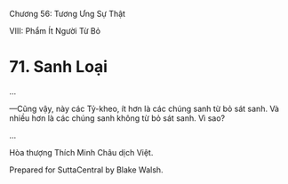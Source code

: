 

Chương 56: Tương Ưng Sự Thật

VIII: Phẩm Ít Người Từ Bỏ

# 71\. Sanh Loại

…

—Cũng vậy, này các Tỷ-kheo, ít hơn là các chúng sanh từ bỏ sát sanh. Và nhiều hơn là các chúng sanh không từ bỏ sát sanh. Vì sao?

…

Hòa thượng Thích Minh Châu dịch Việt.

Prepared for SuttaCentral by Blake Walsh.